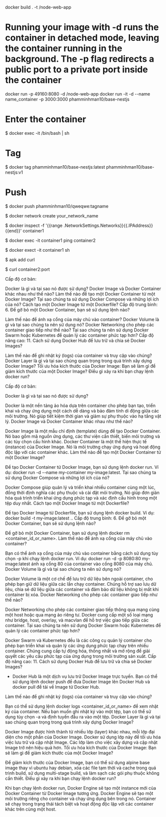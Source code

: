 docker build . -t <your username>/node-web-app

# Running your image with -d runs the container in detached mode, leaving the container running in the background. The -p flag redirects a public port to a private port inside the container

docker run -p 49160:8080 -d <your username>/node-web-app
docker run -it -d --name name_container -p 3000:3000 phamminhman10/base-nestjs

# Enter the container
$ docker exec -it <container id> /bin/bash | sh

# Tag
$ docker tag phamminhman10/base-nestjs:latest phamminhman10/base-nestjs:v1

# Push
$ docker push phamminhman10/qweqwe:tagname 

$ docker network create your_network_name


$ docker inspect -f '{{range .NetworkSettings.Networks}}{{.IPAddress}}{{end}}' container1

$ docker exec -it container1 ping container2

$ docker exect -it container1 sh

$ apk add curl

$ curl container2:port



Cấp độ cơ bản:

Docker là gì và tại sao nó được sử dụng?
Docker Image và Docker Container khác nhau như thế nào?
Làm thế nào để tạo một Docker Container từ một Docker Image?
Tại sao chúng ta sử dụng Docker Compose và những lợi ích của nó?
Cách tạo một Docker Image từ một Dockerfile?
Cấp độ trung bình:
6. Để gỡ bỏ một Docker Container, bạn sẽ sử dụng lệnh nào?

Làm thế nào để ánh xạ cổng của máy chủ vào container?
Docker Volume là gì và tại sao chúng ta nên sử dụng nó?
Docker Networking cho phép các container giao tiếp như thế nào?
Tại sao chúng ta nên sử dụng Docker Swarm hoặc Kubernetes để quản lý các container phức tạp hơn?
Cấp độ nâng cao:
11. Cách sử dụng Docker Hub để lưu trữ và chia sẻ Docker Images?

Làm thế nào để ghi nhật ký (logs) của container và truy cập vào chúng?
Docker Layer là gì và tại sao chúng quan trọng trong quá trình xây dựng Docker Image?
Tối ưu hóa kích thước của Docker Image: Bạn sẽ làm gì để giảm kích thước của một Docker Image?
Điều gì xảy ra khi bạn chạy lệnh docker run?

Cấp độ cơ bản:

Docker là gì và tại sao nó được sử dụng?

Docker là một nền tảng ảo hóa dựa trên container cho phép bạn tạo, triển khai và chạy ứng dụng một cách dễ dàng và bảo đảm tính di động giữa các môi trường. Nó giúp tiết kiệm thời gian và giảm sự phụ thuộc vào hạ tầng vật lý.
Docker Image và Docker Container khác nhau như thế nào?

Docker Image là một mẫu chỉ định (template) dùng để tạo Docker Container. Nó bao gồm mã nguồn ứng dụng, các thư viện cần thiết, biến môi trường và các tùy chọn cấu hình khác.
Docker Container là một thể hiện thực tế (instance) của Docker Image. Nó là môi trường chạy ứng dụng và hoạt động độc lập với các container khác.
Làm thế nào để tạo một Docker Container từ một Docker Image?

Để tạo Docker Container từ Docker Image, bạn sử dụng lệnh docker run. Ví dụ: docker run -d --name my-container my-image:latest.
Tại sao chúng ta sử dụng Docker Compose và những lợi ích của nó?

Docker Compose giúp quản lý và triển khai nhiều container cùng một lúc, đồng thời định nghĩa các phụ thuộc và cài đặt môi trường. Nó giúp đơn giản hóa quá trình triển khai ứng dụng phức tạp và xác định cấu hình trong một tệp duy nhất.
Cách tạo một Docker Image từ một Dockerfile?

Để tạo Docker Image từ Dockerfile, bạn sử dụng lệnh docker build. Ví dụ: docker build -t my-image:latest ..
Cấp độ trung bình:
6. Để gỡ bỏ một Docker Container, bạn sẽ sử dụng lệnh nào?

Để gỡ bỏ một Docker Container, bạn sử dụng lệnh docker rm <container_id_or_name>.
Làm thế nào để ánh xạ cổng của máy chủ vào container?

Bạn có thể ánh xạ cổng của máy chủ vào container bằng cách sử dụng tùy chọn -p khi chạy lệnh docker run. Ví dụ: docker run -d -p 8080:80 my-image:latest ánh xạ cổng 80 của container vào cổng 8080 của máy chủ.
Docker Volume là gì và tại sao chúng ta nên sử dụng nó?

Docker Volume là một cơ chế để lưu trữ dữ liệu bên ngoài container, cho phép bạn giữ dữ liệu giữa các lần chạy container. Chúng hỗ trợ sao lưu dữ liệu, chia sẻ dữ liệu giữa các container và đảm bảo dữ liệu không bị mất khi container bị xóa.
Docker Networking cho phép các container giao tiếp như thế nào?

Docker Networking cho phép các container giao tiếp thông qua mạng cùng một host hoặc qua mạng ảo riêng tư. Docker cung cấp một số loại mạng như bridge, host, overlay, và macvlan để hỗ trợ việc giao tiếp giữa các container.
Tại sao chúng ta nên sử dụng Docker Swarm hoặc Kubernetes để quản lý các container phức tạp hơn?

Docker Swarm và Kubernetes đều là các công cụ quản lý container cho phép bạn triển khai và quản lý các ứng dụng phức tạp chạy trên nhiều container. Chúng cung cấp tự động hóa, thống nhất và mở rộng để giải quyết các yêu cầu phức tạp của ứng dụng trong môi trường sản xuất.
Cấp độ nâng cao:
11. Cách sử dụng Docker Hub để lưu trữ và chia sẻ Docker Images?
- Docker Hub là một dịch vụ lưu trữ Docker Image trực tuyến. Bạn có thể sử dụng lệnh docker push để đưa Docker Image lên Docker Hub và docker pull để tải về Image từ Docker Hub.

Làm thế nào để ghi nhật ký (logs) của container và truy cập vào chúng?

Bạn có thể sử dụng lệnh docker logs <container_id_or_name> để xem nhật ký của container. Nếu bạn muốn ghi nhật ký vào một tệp, bạn có thể sử dụng tùy chọn -a và định tuyến đầu ra vào một tệp.
Docker Layer là gì và tại sao chúng quan trọng trong quá trình xây dựng Docker Image?

Docker Image được hình thành từ nhiều lớp (layer) khác nhau, mỗi lớp đại diện cho một phần của Docker Image. Docker sử dụng lớp này để tối ưu hóa việc lưu trữ và cập nhật Image. Các lớp làm cho việc xây dựng và cập nhật Image trở nên hiệu quả hơn.
Tối ưu hóa kích thước của Docker Image: Bạn sẽ làm gì để giảm kích thước của một Docker Image?

Để giảm kích thước của Docker Image, bạn có thể sử dụng alpine base image thay vì ubuntu hay debian, xóa các file tạm thời và cache trong quá trình build, sử dụng multi-stage build, và làm sạch các gói phụ thuộc không cần thiết.
Điều gì xảy ra khi bạn chạy lệnh docker run?

Khi bạn chạy lệnh docker run, Docker Engine sẽ tạo một instance mới của Docker Container từ Docker Image tương ứng. Docker Engine sẽ tạo một môi trường riêng cho container và chạy ứng dụng bên trong nó. Container sẽ chạy trong trạng thái tách biệt và hoạt động độc lập với các container khác trên cùng một host.   
